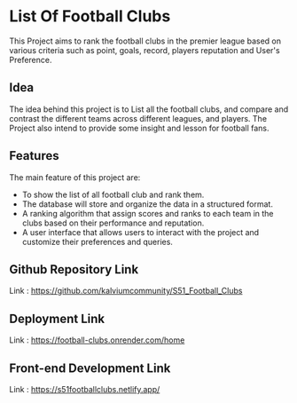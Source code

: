 
# List Of Football Clubs

This Project aims to rank the football clubs in the premier league based on various criteria such as point, goals, record, players reputation and User's Preference.

## Idea

The idea behind this project is to List all the football clubs, and compare and contrast the different teams across different leagues, and players. The Project also intend to provide some insight and lesson for football fans.

## Features

The main feature of this project are:

- To show the list of all football club and rank them.
- The database will store and organize the data in a structured format.
- A ranking algorithm that assign scores and ranks to each team in the clubs based on their performance and reputation.
- A user interface that allows users to interact with the project and customize their preferences and queries.

## Github Repository Link

Link : https://github.com/kalviumcommunity/S51_Football_Clubs

## Deployment Link

Link : https://football-clubs.onrender.com/home

## Front-end Development Link

Link : https://s51footballclubs.netlify.app/

